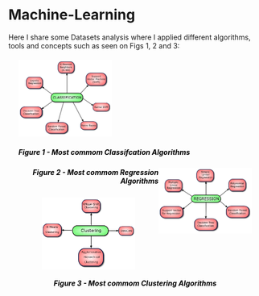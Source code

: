 # Machine-Learning

Here I share some Datasets analysis where I applied different algorithms, tools and concepts such as seen on Figs 1, 2 and 3:

<a>
    <div style="margin: 20px;">
        <p align="left">
            <img width="40%" src="./images/classification.png"/>
            <h5 style="color:black;" align="left">Figure 1 - Most commom Classifcation Algorithms</h5>
        </p>
        <p align="right">
            <img width="40%" align="right" src="./images/regression.png"/>
            <h5 style="color:black;" align="right">Figure 2 - Most commom Regression Algorithms</h5>
        </p>
    </div>
</a>



<a>
    <div style="margin: 20px;">
        <p align="middle">
            <img width="40%" align="middle" src="./images/clustering.png"/>
            <h5 style="color:black;" align="middle">Figure 3 - Most commom Clustering Algorithms</h5>
        </p>
    </div>
</a>
